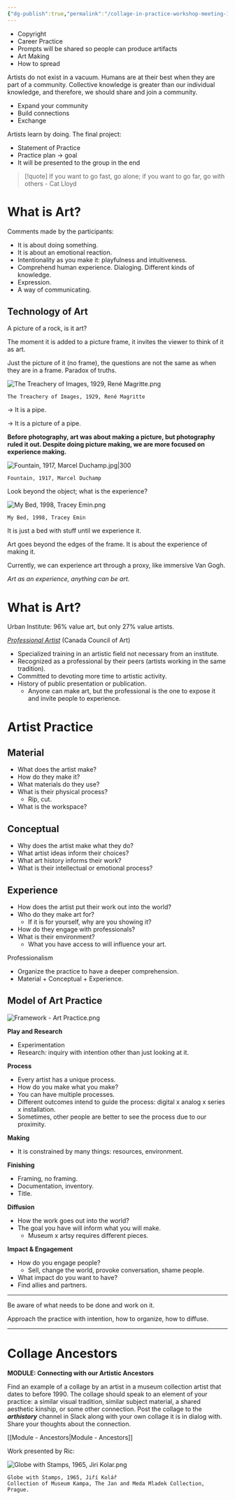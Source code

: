 ```yaml
---
{"dg-publish":true,"permalink":"/collage-in-practice-workshop-meeting-1/","created":"2024-01-23T17:55:59.000-05:00","updated":"2024-01-23T17:55:59.000-05:00"}
---
```



- Copyright
- Career Practice
- Prompts will be shared so people can produce artifacts
- Art Making
- How to spread

Artists do not exist in a vacuum. Humans are at their best when they are part of a community. Collective knowledge is greater than our individual knowledge, and therefore, we should share and join a community.

- Expand your community
- Build connections
- Exchange

Artists learn by doing. The final project:

- Statement of Practice
- Practice plan → goal
- It will be presented to the group in the end

> [!quote] If you want to go fast, go alone; if you want to go far, go with others - Cat Lloyd

# What is Art?

Comments made by the participants:

- It is about doing something.
- It is about an emotional reaction.
- Intentionality as you make it: playfulness and intuitiveness.
- Comprehend human experience. Dialoging. Different kinds of knowledge.
- Expression.
- A way of communicating.

## Technology of Art

A picture of a rock, is it art?

The moment it is added to a picture frame, it invites the viewer to think of it as art.

Just the picture of it (no frame), the questions are not the same as when they are in a frame. Paradox of truths.

![The Treachery of Images, 1929, René Magritte.png](/img/user/MEDIA/The%20Treachery%20of%20Images,%201929,%20Ren%C3%A9%20Magritte.png)

```
The Treachery of Images, 1929, René Magritte
```

→ It is a pipe.

→ It is a picture of a pipe.

**Before photography, art was about making a picture, but photography ruled it out. Despite doing picture making, we are more focused on experience making.**

![Fountain, 1917, Marcel Duchamp.jpg|300](/img/user/MEDIA/Fountain,%201917,%20Marcel%20Duchamp.jpg)

```
Fountain, 1917, Marcel Duchamp
```

Look beyond the object; what is the experience?

![My Bed, 1998, Tracey Emin.png](/img/user/MEDIA/My%20Bed,%201998,%20Tracey%20Emin.png)

```
My Bed, 1998, Tracey Emin
```

It is just a bed with stuff until we experience it.

Art goes beyond the edges of the frame. It is about the experience of making it.

Currently, we can experience art through a proxy, like immersive Van Gogh.

*Art as an experience, anything can be art.*

# What is Art?

Urban Institute: 96% value art, but only 27% value artists.

[*Professional Artist*](https://canadacouncil.ca/glossary/professional-artist) (Canada Council of Art)

- Specialized training in an artistic field not necessary from an institute.
- Recognized as a professional by their peers (artists working in the same tradition).
- Committed to devoting more time to artistic activity.
- History of public presentation or publication.
	- Anyone can make art, but the professional is the one to expose it and invite people to experience.

# Artist Practice

## Material

- What does the artist make?
- How do they make it?
- What materials do they use?
- What is their physical process?
	- Rip, cut.
- What is the workspace?

## Conceptual

- Why does the artist make what they do?
- What artist ideas inform their choices?
- What art history informs their work?
- What is their intellectual or emotional process?

## Experience

- How does the artist put their work out into the world?
- Who do they make art for?
	- If it is for yourself, why are you showing it?
- How do they engage with professionals?
- What is their environment?
	- What you have access to will influence your art.

Professionalism

- Organize the practice to have a deeper comprehension.
- Material + Conceptual + Experience.

## Model of Art Practice

![Framework - Art Practice.png](/img/user/MEDIA/Framework%20-%20Art%20Practice.png)

**Play and Research**

- Experimentation
- Research: inquiry with intention other than just looking at it.

**Process**

- Every artist has a unique process.
- How do you make what you make?
- You can have multiple processes.
- Different outcomes intend to guide the process: digital x analog x series x installation.
- Sometimes, other people are better to see the process due to our proximity.

**Making**

- It is constrained by many things: resources, environment.

**Finishing**

- Framing, no framing.
- Documentation, inventory.
- Title.

**Diffusion**

- How the work goes out into the world?
- The goal you have will inform what you will make.
	- Museum x artsy requires different pieces.

**Impact & Engagement**

- How do you engage people?
	- Sell, change the world, provoke conversation, shame people.
- What impact do you want to have?
- Find allies and partners.

---

Be aware of what needs to be done and work on it.

Approach the practice with intention, how to organize, how to diffuse.

---

# Collage Ancestors

**MODULE: Connecting with our Artistic Ancestors**

Find an example of a collage by an artist in a museum collection artist that dates to before 1990. The collage should speak to an element of your practice: a similar visual tradition, similar subject material, a shared aesthetic kinship, or some other connection. Post the collage to the ***arthistory*** channel in Slack along with your own collage it is in dialog with. Share your thoughts about the connection.

[[Module - Ancestors\|Module - Ancestors]]

Work presented by Ric:

![Globe with Stamps, 1965, Jiri Kolar.png](/img/user/MEDIA/Globe%20with%20Stamps,%201965,%20Jiri%20Kolar.png)

```
Globe with Stamps, 1965, Jiří Kolář
Collection of Museum Kampa, The Jan and Meda Mladek Collection, Prague.
```

